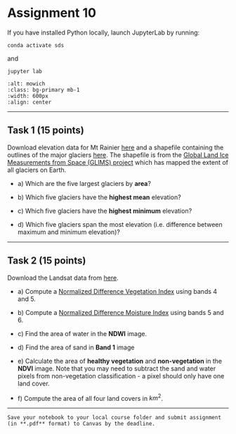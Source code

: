 # Assignment 10

If you have installed Python locally, launch JupyterLab by running:

```
conda activate sds
```
and
```
jupyter lab
```

```{image} images/mowich_glacier.jpg
:alt: mowich
:class: bg-primary mb-1
:width: 600px
:align: center
```

*****************************

## Task 1 (15 points)

Download elevation data for Mt Rainier [here](https://www.dropbox.com/s/ej4rdh93qkhlyj7/N46W122.tif?dl=0) and a shapefile containing the outlines of the major glaciers [here](https://www.dropbox.com/sh/oxk2gs8uuuhvbuf/AACruLfktDICu8PxMZ6wKqoka?dl=0). The shapefile is from the [Global Land Ice Measurements from Space (GLIMS) project](https://www.glims.org/) which has mapped the extent of all glaciers on Earth. 

* a) Which are the five largest glaciers by **area**?

* b) Which five glaciers have the **highest mean** elevation?

* c) Which five glaciers have the **highest minimum** elevation?

* d) Which five glaciers span the most elevation (i.e. difference between maximum and minimum elevation)? 

*****************************

## Task 2 (15 points)

Download the Landsat data from [here](https://www.dropbox.com/sh/k3bkxwa2j9fovta/AADX4yZiIAEHiG9VPcyCON2pa?dl=0).

* a) Compute a [Normalized Difference Vegetation Index](https://www.usgs.gov/landsat-missions/landsat-normalized-difference-vegetation-index) using bands 4 and 5. 

* b) Compute a [Normalized Difference Moisture Index](https://www.usgs.gov/landsat-missions/normalized-difference-moisture-index) using bands 5 and 6.

* c) Find the area of water in the **NDWI** image.

* d) Find the area of sand in **Band 1** image 

* e) Calculate the area of **healthy vegetation** and **non-vegetation** in the **NDVI** image. Note that you may need to subtract the sand and water pixels from non-vegetation classification - a pixel should only have one land cover. 

* f) Compute the area of all four land covers in $km^{2}$.


*****************************

```{important}
Save your notebook to your local course folder and submit assignment (in **.pdf** format) to Canvas by the deadline.
```
